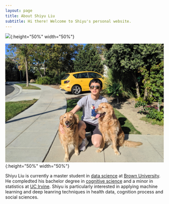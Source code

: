 ```yaml
---
layout: page
title: About Shiyu Liu
subtitle: Hi there! Welcome to Shiyu's personal website.
---
```



![](/img/cover.JPG){:height="50%" width="50%"}

![](/img/dogs.JPG){:height="50%" width="50%"}


Shiyu Liu is currently a master student in [data science](dsi.brown.edu) at [Brown University](http://brown.edu). He compledted his bachelor degree in [cognitive science](https://www.cogsci.uci.edu/) and a minor in statistics at [UC Irvine](uci.edu). Shiyu is particularly interested in applying machine learning and deep leanring techniques in health data, cognition process and social sciences. 





<script type="text/javascript" src="//rf.revolvermaps.com/0/0/6.js?i=5r3v0e1klp6&amp;m=0&amp;c=007eff&amp;cr1=ffc000&amp;f=arial&amp;l=0&amp;rs=30&amp;as=30" async="async"></script>
